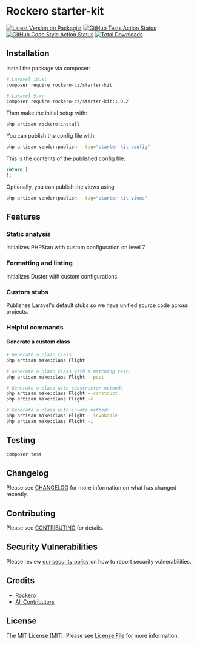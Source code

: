 # Rockero starter-kit

[![Latest Version on Packagist](https://img.shields.io/packagist/v/rockero-cz/starter-kit.svg?style=flat-square)](https://packagist.org/packages/rockero-cz/starter-kit)
[![GitHub Tests Action Status](https://img.shields.io/github/workflow/status/rockero-cz/starter-kit/run-tests?label=tests)](https://github.com/rockero-cz/starter-kit/actions?query=workflow%3Arun-tests+branch%3Amain)
[![GitHub Code Style Action Status](https://img.shields.io/github/workflow/status/rockero-cz/starter-kit/Fix%20PHP%20code%20style%20issues?label=code%20style)](https://github.com/rockero-cz/starter-kit/actions?query=workflow%3A"Fix+PHP+code+style+issues"+branch%3Amain)
[![Total Downloads](https://img.shields.io/packagist/dt/rockero-cz/starter-kit.svg?style=flat-square)](https://packagist.org/packages/rockero-cz/starter-kit)

## Installation

Install the package via composer:

```bash
# Laravel 10.x:
composer require rockero-cz/starter-kit

# Laravel 9.x:
composer require rockero-cz/starter-kit:1.0.2
```

Then make the initial setup with:

```bash
php artisan rockero:install
```

You can publish the config file with:

```bash
php artisan vendor:publish --tag="starter-kit-config"
```

This is the contents of the published config file:

```php
return [
];
```

Optionally, you can publish the views using

```bash
php artisan vendor:publish --tag="starter-kit-views"
```

## Features

### Static analysis

Initializes PHPStan with custom configuration on level 7.

### Formatting and linting

Initializes Duster with custom configurations.

### Custom stubs

Publishes Laravel's default stubs so we have unified source code across projects.

### Helpful commands

#### Generate a custom class

```bash
# Generate a plain class:
php artisan make:class Flight

# Generate a plain class with a matching test:
php artisan make:class Flight --pest

# Generate a class with constructor method:
php artisan make:class Flight --construct
php artisan make:class Flight -c

# Generate a class with invoke method:
php artisan make:class Flight --invokable
php artisan make:class Flight -i
```

## Testing

```bash
composer test
```

## Changelog

Please see [CHANGELOG](CHANGELOG.md) for more information on what has changed recently.

## Contributing

Please see [CONTRIBUTING](CONTRIBUTING.md) for details.

## Security Vulnerabilities

Please review [our security policy](../../security/policy) on how to report security vulnerabilities.

## Credits

-   [Rockero](https://github.com/rockero-cz)
-   [All Contributors](../../contributors)

## License

The MIT License (MIT). Please see [License File](LICENSE.md) for more information.
